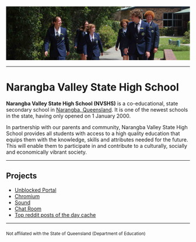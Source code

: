 ![NVSHS](https://github.com/nvshs/.github/blob/main/images/slide-01.jpg) 

---

# Narangba Valley State High School

**Narangba Valley State High School (NVSHS)** is a co-educational, state secondary school in [Narangba, Queensland](https://en.wikipedia.org/wiki/Narangba,_Queensland). It is one of the newest schools in the state, having only opened on 1 January 2000.

In partnership with our parents and community, Narangba Valley State High School provides all students with access to a high quality education that equips them with the knowledge, skills and attributes needed for the future. This will enable them to participate in and contribute to a culturally, socially and economically vibrant society.

---

## Projects

* [Unblocked Portal](https://github.com/nvshs/portal)
* [Chromium](https://github.com/nvshs/chromium/)
* [Sound](https://github.com/nvshs/sound/)
* [Chat Room](https://github.com/nvshs/chat/)
* [Top reddit posts of the day cache](https://github.com/nvshs/reddit-api-cache/)

---

<sub>Not affiliated with the State of Queensland (Department of Education)</sub>
